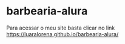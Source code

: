 # barbearia-alura

Para acessar o meu site basta clicar no link https://luaralorena.github.io/barbearia-alura/
